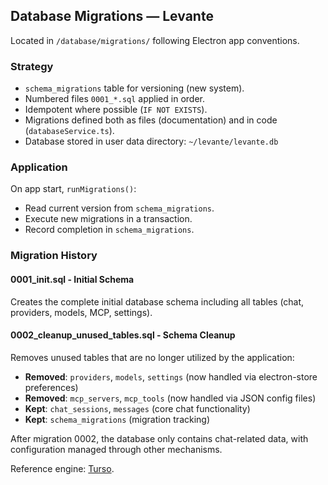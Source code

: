 ## Database Migrations — Levante

Located in `/database/migrations/` following Electron app conventions.

### Strategy
- `schema_migrations` table for versioning (new system).
- Numbered files `0001_*.sql` applied in order.
- Idempotent where possible (`IF NOT EXISTS`).
- Migrations defined both as files (documentation) and in code (`databaseService.ts`).
- Database stored in user data directory: `~/levante/levante.db`

### Application
On app start, `runMigrations()`:
- Read current version from `schema_migrations`.
- Execute new migrations in a transaction.
- Record completion in `schema_migrations`.

### Migration History

#### 0001_init.sql - Initial Schema
Creates the complete initial database schema including all tables (chat, providers, models, MCP, settings).

#### 0002_cleanup_unused_tables.sql - Schema Cleanup
Removes unused tables that are no longer utilized by the application:
- **Removed**: `providers`, `models`, `settings` (now handled via electron-store preferences)
- **Removed**: `mcp_servers`, `mcp_tools` (now handled via JSON config files)
- **Kept**: `chat_sessions`, `messages` (core chat functionality)
- **Kept**: `schema_migrations` (migration tracking)

After migration 0002, the database only contains chat-related data, with configuration managed through other mechanisms.

Reference engine: [Turso](https://turso.tech/).


